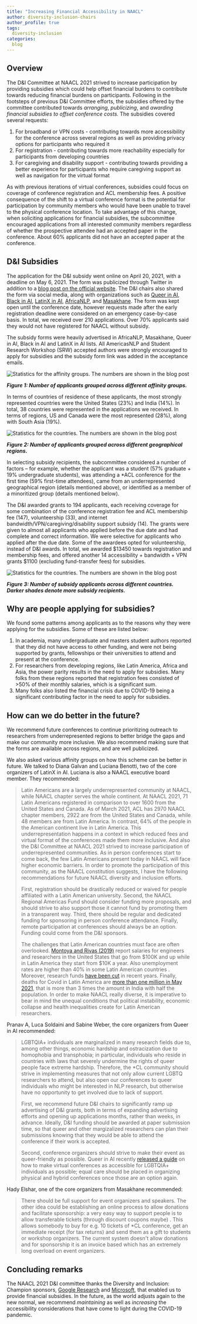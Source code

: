 ```yaml
---
title: "Increasing Financial Accessibility in NAACL"
author: diversity-inclusion-chairs
author_profile: true
tags:
  diversity-inclusion
categories:
  blog
---
```


## Overview

The D&I Committee at NAACL 2021 strived to increase participation by providing subsidies which could help offset financial burdens to contribute towards reducing financial burdens on participants. Following in the footsteps of previous D&I Committee efforts, the subsidies offered by the committee contributed towards _arranging_, _publicizing_, and _awarding financial subsidies to offset conference costs._ The subsidies covered several requests:

1. For broadband or VPN costs - contributing towards more accessibility for the conference across several regions as well as providing privacy options for participants who required it
2. For registration - contributing towards more reachability especially for participants from developing countries
3. For caregiving and disability support - contributing towards providing a better experience for participants who require caregiving support as well as navigation for the virtual format

As with previous iterations of virtual conferences, subsidies could focus on coverage of conference registration and ACL membership fees. A positive consequence of the shift to a virtual conference format is the potential for participation by community members who would have been unable to travel to the physical conference location. To take advantage of this change, when soliciting applications for financial subsidies, the subcommittee encouraged applications from all interested community members regardless of whether the prospective attendee had an accepted paper in the conference. About 60% applicants did not have an accepted paper at the conference.

## D&I Subsidies

The application for the D&I subsidy went online on April 20, 2021, with a deadline on May 6, 2021. The form was publicized through Twitter in addition to a [blog post on the official website](https://2021.naacl.org/blog/call-for-d-i-subsidies/). The D&I chairs also shared the form via social media, along with organizations such as [Queer in AI](https://sites.google.com/view/queer-in-ai/), [Black in AI](https://blackinai.github.io/), [LatinX in AI](https://www.latinxinai.org/), [AfricaNLP](https://africanlp-workshop.github.io/), and [Masakhane](https://www.masakhane.io). The form was kept open until the conference date, however requests made after the early registration deadline were considered on an emergency case-by-case basis. In total, we received over 210 applications. Over 70% applicants said they would not have registered for NAACL without subsidy.

The subsidy forms were heavily advertised in AfricaNLP, Masakhane, Queer in AI, Black in AI and LatinX in AI lists. All AmericasNLP and Student Research Workshop (SRW) accepted authors were strongly encouraged to apply for subsidies and the subsidy form link was added in the acceptance emails.

![Statistics for the affinity groups. The numbers are shown in the blog post](/assets/images/subsidy-blog/affinity_stats.png)

***Figure 1: Number of applicants grouped across different affinity groups.***

In terms of countries of residence of these applicants, the most strongly represented countries were the United States (23%) and India (14%). In total, 38 countries were represented in the applications we received. In terms of regions, US and Canada were the most represented (28%), along with South Asia (19%). 

![Statistics for the countries. The numbers are shown in the blog post](/assets/images/subsidy-blog/country_stats.png)

***Figure 2: Number of applicants grouped across different geographical regions.***

In selecting subsidy recipients, the subcommittee considered a number of factors – for example, whether the applicant was a student (57% graduate + 19% undergraduate students), was attending a \*ACL conference for the first time (59% first-time attendees), came from an underrepresented geographical region (details mentioned above), or identified as a member of a minoritized group (details mentioned below).

The D&I awarded grants to 194 applicants, each receiving coverage for some combination of the conference registration fee and ACL membership fee (147), volunteership (33), and internet bandwidth/VPN/caregiving/disability support subsidy (14). The grants were given to almost all applicants who applied before the due date and had complete and correct information. We were selective for applicants who applied after the due date. Some of the awardees opted for volunteership, instead of D&I awards. In total, we awarded $13450 towards registration and membership fees, and offered another 14 accessibility + bandwidth + VPN grants $1100 (excluding fund-transfer fees) for subsidies.

![Statistics for the countries. The numbers are shown in the blog post](/assets/images/subsidy-blog/map_stats.png)

***Figure 3: Number of subsidy applicants across different countries. Darker shades denote more subsidy recipients.***

## Why are people applying for subsidies?

We found some patterns among applicants as to the reasons why they were applying for the subsidies. Some of these are listed below:



1. In academia, many undergraduate and masters student authors reported that they did not have access to other funding, and were not being supported by grants, fellowships or their universities to attend and present at the conference.
2. For researchers from developing regions, like Latin America, Africa and Asia, the power parity results in the need to apply for subsidies. Many folks from these regions reported that registration fees consisted of >50% of their monthly salaries, which is a significant sum.
3. Many folks also listed the financial crisis due to COVID-19 being a significant contributing factor in the need to apply for subsidies.

## How can we do better in the future?

We recommend future conferences to continue prioritizing outreach to researchers from underrepresented regions to better bridge the gaps and make our community more inclusive. We also recommend making sure that the forms are available across regions, and are well publicized.

We also asked various affinity groups on how this scheme can be better in future. We talked to Diana Galvan and Luciana Benotti, two of the core organizers of LatinX in AI. Luciana is also a NAACL executive board member. They recommended:

> Latin Americans are a largely underrepresented community at NAACL, while NAACL chapter serves the whole continent. At NAACL 2021, 71 Latin Americans registered in comparison to over 1600 from the United States and Canada. As of March 2021, ACL has 2970 NAACL chapter members, 2922 are from the United States and Canada, while 48 members are from Latin America.  In contrast, 64% of the people in the American continent live in Latin America. This underrepresentation happens in a context in which reduced fees and virtual format of the conferences made them more inclusive. And also the D&I Committee at NAACL 2021 strived to increase participation of underrepresented communities. As in person conferences start to come back, the few Latin Americans present today in NAACL will face higher economic barriers. In order to promote the participation of this community, as the NAACL constitution suggests, I have the following recommendations for future NAACL diversity and inclusion efforts.
>
> First, registration should be drastically reduced or waived for people affiliated with a Latin American university. Second, the NAACL Regional Americas Fund should consider funding more proposals, and should strive to also support those it cannot fund by promoting them in a transparent way. Third, there should be regular and dedicated funding for sponsoring in person conference attendance. Finally, remote participation at conferences should always be an option. Funding could come from the D&I sponsors.
>
> The challenges that Latin American countries must face are often overlooked. [Montoya and Rivas (2019)](https://ieeexplore.ieee.org/document/8937869) report salaries for engineers and researchers in the United States that go from $100K and up while in Latin America they start from $10K a year. Also unemployment rates are higher than 40% in some Latin American countries . Moreover, research funds [have been cut](https://www.elsoldemexico.com.mx/mexico/sociedad/recortaran-mas-dinero-a-ciencia-y-tecnologia-amlo-recorte-recursos-conacyt-afectaciones-cientificos-investigaciones-4t-cuarta-transformacion-5876973.html) in recent years. Finally, deaths for Covid in Latin America are [more than one million in May 2021](https://www.washingtonpost.com/world/2021/05/25/latin-america-covid-deaths/), that is more than 3 times the amount in India with half the population. In order to make NAACL really diverse, it is imperative to bear in mind the unequal conditions that political instability, economic collapse and health inequalities create for Latin American researchers.

Pranav A, Luca Soldaini and Sabine Weber, the core organizers from Queer in AI recommended:

> LGBTQIA+ individuals are marginalized in many research fields due to, among other things, economic hardship and ostracization due to homophobia and transphobia; in particular, individuals who reside in countries with laws that severely undermine the rights of queer people face extreme hardship. Therefore, the \*CL community should strive in implementing measures that not only allow current LGBTQ researchers to attend, but also open our conferences to queer individuals who might be interested in NLP research, but otherwise have no opportunity to get involved due to lack of support.
>
> First, we recommend future D&I chairs to significantly ramp up advertising of D&I grants, both in terms of expanding advertising efforts and opening up applications months, rather than weeks, in advance. Ideally, D&I funding should be awarded at paper submission time, so that queer and other margizalized researchers can plan their submissions knowing that they would be able to attend the conference if their work is accepted.
>
> Second, conference organizers should strive to make their event as queer-friendly as possible. Queer in AI recently [released a guide](https://sites.google.com/view/queer-in-ai/diversity-guide?authuser=0) on how to make virtual conferences as accessible for LGBTQIA+ individuals as possible; equal care should be placed in organizing physical and hybrid conferences once those are an option again.

Hady Elshar, one of the core organizers from Masakhane recommended:

> There should be full support for event organizers and speakers. The other idea could be establishing an online process to allow donations and facilitate sponsorship: a very easy way to support people is to allow transferable tickets (through discount coupons maybe) . This allows somebody to buy for e.g. 10 tickets of \*CL conference, get an immediate receipt (for tax returns) and send them as a gift to students or workshop organizers. The current system doesn't allow donations and for sponsorship it is an invoice based which has an extremely long overload on event organizers.

## Concluding remarks

The NAACL 2021 D&I committee thanks the Diversity and Inclusion: Champion sponsors, [Google Research](https://research.google) and [Microsoft](https://www.microsoft.com/en-us/), that enabled us to provide financial subsidies. In the future, as the world adjusts again to the new normal, we recommend _maintaining_ as well as _increasing_ the accessibility considerations that have come to light during the COVID-19 pandemic. 
